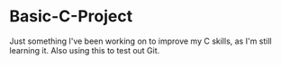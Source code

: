 # Basic-C-Project
Just something I've been working on to improve my C skills, as I'm still learning it. Also using this to test out Git.

